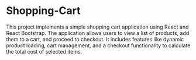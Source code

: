 # Shopping-Cart
This project implements a simple shopping cart application using React and React Bootstrap. The application allows users to view a list of products, add them to a cart, and proceed to checkout. It includes features like dynamic product loading, cart management, and a checkout functionality to calculate the total cost of selected items.
